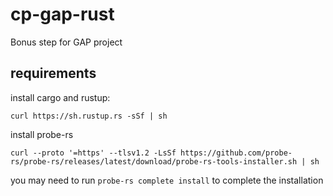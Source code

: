 # cp-gap-rust

Bonus step for GAP project

## requirements

install cargo and rustup:

`curl https://sh.rustup.rs -sSf | sh`

install probe-rs

`curl --proto '=https' --tlsv1.2 -LsSf https://github.com/probe-rs/probe-rs/releases/latest/download/probe-rs-tools-installer.sh | sh`

you may need to run `probe-rs complete install` to complete the installation

